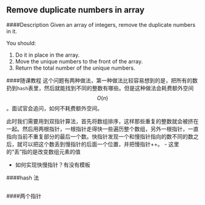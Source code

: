 ## Remove duplicate numbers in array
####Description
Given an array of integers, remove the duplicate numbers in it.

You should:

1. Do it in place in the array.
2. Move the unique numbers to the front of the array.
3. Return the total number of the unique numbers.


####随课教程
这个问题有两种做法，第一种做法比较容易想到的是，把所有的数扔到``hash``表里，然后就能找到不同的整数有哪些。但是这种做法会耗费额外空间$$O(n)$$。面试官会追问，如何不耗费额外空间。

此时我们需要用到双指针算法，首先将数组排序，这样那些重复的整数就会被挤在一起。然后用两根指针，一根指针走得快一些遍历整个数组，另外一根指针，一直指向当前不重复部分的最后一个数。快指针发现一个和慢指针指向的数不同的数之后，就可以把这个数丢到慢指针的后面一个位置，并把慢指针++。
    - 这里的“丢”指的是改变数组元素的值

- 如何实现快慢指针？有没有模板

####hash 法

```py

```




####两个指针
